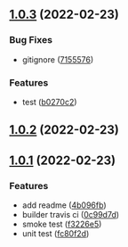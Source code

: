 ## [1.0.3](https://github.com/whjway/format-date/compare/v1.0.2...v1.0.3) (2022-02-23)


### Bug Fixes

* gitignore ([7155576](https://github.com/whjway/format-date/commit/71555764f1dfd8572fe06c2d534692277f9293fd))


### Features

* test ([b0270c2](https://github.com/whjway/format-date/commit/b0270c209c20a33192d8f82e3ef9a5a2e1435c75))



## [1.0.2](https://github.com/whjway/format-date/compare/v1.0.1...v1.0.2) (2022-02-23)



## [1.0.1](https://github.com/whjway/format-date/compare/f3226e53ae482758f704ac24008c32177bdd03a2...v1.0.1) (2022-02-23)


### Features

* add readme ([4b096fb](https://github.com/whjway/format-date/commit/4b096fbba5ad8bdb575ab0894743fb5868691570))
* builder travis ci ([0c99d7d](https://github.com/whjway/format-date/commit/0c99d7dceb07e0846728d1f6300b0d596b1335d3))
* smoke test ([f3226e5](https://github.com/whjway/format-date/commit/f3226e53ae482758f704ac24008c32177bdd03a2))
* unit test ([fc80f2d](https://github.com/whjway/format-date/commit/fc80f2d90a523e197f3b732391db4ac5d9178e29))



